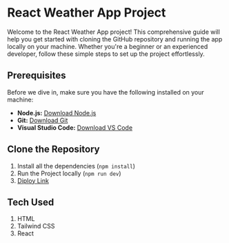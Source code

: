 # React Weather App Project

Welcome to the React Weather App project! This comprehensive guide will help you get started with cloning the GitHub repository and running the app locally on your machine. Whether you're a beginner or an experienced developer, follow these simple steps to set up the project effortlessly.

## Prerequisites

Before we dive in, make sure you have the following installed on your machine:

- **Node.js:** [Download Node.js](https://nodejs.org/)
- **Git:** [Download Git](https://git-scm.com/)
- **Visual Studio Code:** [Download VS Code](https://code.visualstudio.com/)

## Clone the Repository

1. Install all the dependencies (`npm install`)
2. Run the Project locally (`npm run dev`)
3.  [Diploy Link](https://weather-forecasting-online.netlify.app/)

## Tech Used 

1. HTML 
2. Tailwind CSS
3. React

